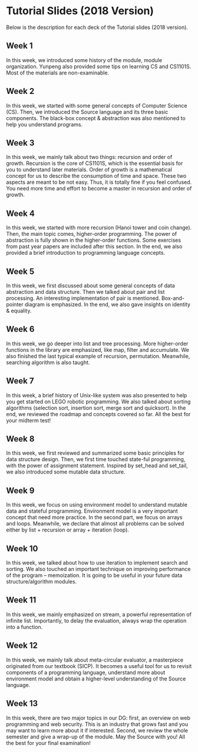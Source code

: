 # Tutorial Slides (2018 Version)

Below is the description for each deck of the Tutorial slides (2018 version).

## Week 1

In this week, we introduced some history of the module, module organization. Yunpeng also provided some tips on learning CS and CS1101S. Most of the materials are non-examinable.

## Week 2

In this week, we started with some general concepts of Computer Science (CS). Then, we introduced the Source language and its three basic components. The black-box concept & abstraction was also mentioned to help you understand programs.

## Week 3

In this week, we mainly talk about two things: recursion and order of growth. Recursion is the core of CS1101S, which is the essential basis for you to understand later materials. Order of growth is a mathematical concept for us to describe the consumption of time and space. These two aspects are meant to be not easy. Thus, it is totally fine if you feel confused. You need more time and effort to become a master in recursion and order of growth.

## Week 4

In this week, we started with more recursion (Hanoi tower and coin change). Then, the main topic comes, higher-order programming. The power of abstraction is fully shown in the higher-order functions. Some exercises from past year papers are included after this section. In the end, we also provided a brief introduction to programming language concepts.

## Week 5

In this week, we first discussed about some general concepts of data abstraction and data structure. Then we talked about pair and list processing. An interesting implementation of pair is mentioned. Box-and-pointer diagram is emphasized. In the end, we also gave insights on identity & equality.

## Week 6

In this week, we go deeper into list and tree processing. More higher-order functions in the library are emphasized, like map, filter and accumulate. We also finished the last typical example of recursion, permutation. Meanwhile, searching algorithm is also taught.

## Week 7

In this week, a brief history of Unix-like system was also presented to help you get started on LEGO robotic programming. We also talked about sorting algorithms (selection sort, insertion sort, merge sort and quicksort). In the end, we reviewed the roadmap and concepts covered so far. All the best for your midterm test!

## Week 8

In this week, we first reviewed and summarized some basic principles for data structure design. Then, we first time touched state-ful programming, with the power of assignment statement. Inspired by set_head and set_tail, we also introduced some mutable data structure.

## Week 9

In this week, we focus on using environment model to understand mutable data and stateful programming. Environment model is a very important concept that need more practice. In the second part, we focus on arrays and loops. Meanwhile, we declare that almost all problems can be solved either by list + recursion or array + iteration (loop).

## Week 10

In this week, we talked about how to use iteration to implement search and sorting. We also touched an important technique on improving performance of the program – memoization. It is going to be useful in your future data structure/algorithm modules.

## Week 11

In this week, we mainly emphasized on stream, a powerful representation of infinite list. Importantly, to delay the evaluation, always wrap the operation into a function.

## Week 12

In this week, we mainly talk about meta-circular evaluator, a masterpiece originated from our textbook (SICP). It becomes a useful tool for us to revisit components of a programming language, understand more about environment model and obtain a higher-level understanding of the Source language.

## Week 13

In this week, there are two major topics in our DG: first, an overview on web programming and web security. This is an industry that grows fast and you may want to learn more about it if interested. Second, we review the whole semester and give a wrap-up of the module. May the Source with you! All the best for your final examination!
